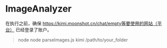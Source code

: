 # ImageAnalyzer

在执行之前，确保 https://kimi.moonshot.cn/chat/empty等要使用的网站（平台） 已经登录了账户。

> node node parseImages.js kimi /path/to/your_folder
